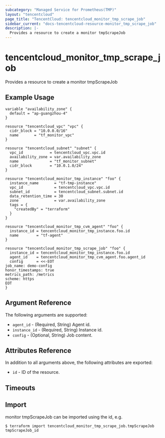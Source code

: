 ```yaml
---
subcategory: "Managed Service for Prometheus(TMP)"
layout: "tencentcloud"
page_title: "TencentCloud: tencentcloud_monitor_tmp_scrape_job"
sidebar_current: "docs-tencentcloud-resource-monitor_tmp_scrape_job"
description: |-
  Provides a resource to create a monitor tmpScrapeJob
---
```


# tencentcloud_monitor_tmp_scrape_job

Provides a resource to create a monitor tmpScrapeJob

## Example Usage

```hcl
variable "availability_zone" {
  default = "ap-guangzhou-4"
}

resource "tencentcloud_vpc" "vpc" {
  cidr_block = "10.0.0.0/16"
  name       = "tf_monitor_vpc"
}

resource "tencentcloud_subnet" "subnet" {
  vpc_id            = tencentcloud_vpc.vpc.id
  availability_zone = var.availability_zone
  name              = "tf_monitor_subnet"
  cidr_block        = "10.0.1.0/24"
}

resource "tencentcloud_monitor_tmp_instance" "foo" {
  instance_name       = "tf-tmp-instance"
  vpc_id              = tencentcloud_vpc.vpc.id
  subnet_id           = tencentcloud_subnet.subnet.id
  data_retention_time = 30
  zone                = var.availability_zone
  tags = {
    "createdBy" = "terraform"
  }
}

resource "tencentcloud_monitor_tmp_cvm_agent" "foo" {
  instance_id = tencentcloud_monitor_tmp_instance.foo.id
  name        = "tf-agent"
}

resource "tencentcloud_monitor_tmp_scrape_job" "foo" {
  instance_id = tencentcloud_monitor_tmp_instance.foo.id
  agent_id    = tencentcloud_monitor_tmp_cvm_agent.foo.agent_id
  config      = <<-EOT
job_name: demo-config
honor_timestamps: true
metrics_path: /metrics
scheme: https
EOT
}
```

## Argument Reference

The following arguments are supported:

* `agent_id` - (Required, String) Agent id.
* `instance_id` - (Required, String) Instance id.
* `config` - (Optional, String) Job content.

## Attributes Reference

In addition to all arguments above, the following attributes are exported:

* `id` - ID of the resource.



## Timeouts

<no value>


## Import

monitor tmpScrapeJob can be imported using the id, e.g.
```
$ terraform import tencentcloud_monitor_tmp_scrape_job.tmpScrapeJob tmpScrapeJob_id
```

